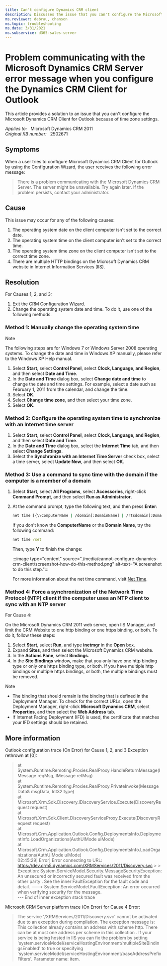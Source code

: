 ```yaml
---
title: Can't configure Dynamics CRM client
description: Discusses the issue that you can't configure the Microsoft Dynamics CRM Client for Outlook because of time zone settings.
ms.reviewer: debrau, chanson
ms.topic: troubleshooting
ms.date: 3/31/2021
ms.subservice: d365-sales-server
---
```

# Problem communicating with the Microsoft Dynamics CRM Server error message when you configure the Dynamics CRM Client for Outlook

This article provides a solution to an issue that you can't configure the Microsoft Dynamics CRM Client for Outlook because of time zone settings.

_Applies to:_ &nbsp; Microsoft Dynamics CRM 2011  
_Original KB number:_ &nbsp; 2502671

## Symptoms

When a user tries to configure Microsoft Dynamics CRM Client for Outlook by using the Configuration Wizard, the user receives the following error message:

> There is a problem communicating with the Microsoft Dynamics CRM Server. The server might be unavailable. Try again later. If the problem persists, contact your administrator.

## Cause

This issue may occur for any of the following causes:

1. The operating system date on the client computer isn't set to the correct date.
2. The operating system time on the client computer isn't set to the correct time.
3. The operating system time zone on the client computer isn't set to the correct time zone.
4. There are multiple HTTP bindings on the Microsoft Dynamics CRM website in Internet Information Services (IIS).

## Resolution

For Causes 1, 2, and 3:

1. Exit the CRM Configuration Wizard.
2. Change the operating system date and time. To do it, use one of the following methods.

### Method 1: Manually change the operating system time  

> [!NOTE]
> The following steps are for Windows 7 or Windows Server 2008 operating systems. To change the date and time in Windows XP manually, please refer to the Windows XP Help manual.

1. Select **Start**, select **Control Panel**, select **Clock, Language, and Region**, and then select **Date and Time**.
2. In the **Date and Time** dialog box, select **Change date and time** to change the date and time settings. For example, select a date such as February 1, 2011 from the calendar, and change the time.
3. Select **OK**.
4. Select **Change time zone**, and then select your time zone.
5. Select **OK**.

### Method 2: Configure the operating system time to synchronize with an Internet time server

1. Select **Start**, select **Control Panel**, select **Clock, Language, and Region**, and then select **Date and Time**.
2. In the **Date and Time** dialog box, select the **Internet Time** tab, and then select **Change Settings**.
3. Select the **Synchronize with an Internet Time Server** check box, select a time server, select **Update Now**, and then select **OK**.

### Method 3: Use a command to sync time with the domain if the computer is a member of a domain

1. Select **Start**, select **All Programs**, select **Accessories**, right-click **Command Prompt**, and then select **Run as Administrator**.
2. At the command prompt, type the following text, and then press **Enter**:

    ```cmd
    net time [{\\ComputerName | /domain[:DomainName] | /rtsdomain[:DomainName]}] [/set]
    ```

    If you don't know the **ComputerName** or the **Domain Name**, try the following command:  

      ```cmd
      net time /set
      ```

    Then, type **Y** to finish the change:

    :::image type="content" source="./media/cannot-configure-dynamics-crm-client/screenshot-how-do-this-method.png" alt-text="A screenshot to do this step.":::

    For more information about the net time command, visit [Net Time](/previous-versions/windows/it-pro/windows-xp/bb490716(v=technet.10)).

### Method 4: Force a synchronization of the Network Time Protocol (NTP) client if the computer uses an NTP client to sync with an NTP server  

For Cause 4:

On the Microsoft Dynamics CRM 2011 web server, open IIS Manager, and limit the CRM Website to one http binding or one https binding, or both. To do it, follow these steps:

1. Select **Start**, select **Run**, and type **inetmgr** in the **Open** box.
2. Expand **Sites**, and then select the Microsoft Dynamics CRM website.
3. In the **Actions Pane**, select **Bindings**.
4. In the **Site Bindings** window, make that you only have one http binding type or only one https binding type, or both. If you have multiple http bindings or multiple https bindings, or both, the multiple bindings must be removed.

> [!NOTE]
>
> - The binding that should remain is the binding that is defined in the Deployment Manager. To check for the correct URLs, open the Deployment Manager, right-click **Microsoft Dynamics CRM**, select **Properties**, and then select the **Web Address** tab.
> - If Internet Facing Deployment (IFD) is used, the certificate that matches your IFD settings should be retained.

## More information

Outlook configuration trace (On Error) for Cause 1, 2, and 3 Exception rethrown at [0]:

  > at System.Runtime.Remoting.Proxies.RealProxy.HandleReturnMessage(IMessage reqMsg, IMessage retMsg)  
    at System.Runtime.Remoting.Proxies.RealProxy.PrivateInvoke(MessageData& msgData, Int32 type)  
    at Microsoft.Xrm.Sdk.Discovery.IDiscoveryService.Execute(DiscoveryRequest request)  
    at Microsoft.Xrm.Sdk.Client.DiscoveryServiceProxy.Execute(DiscoveryRequest request)  
    at Microsoft.Crm.Application.Outlook.Config.DeploymentsInfo.DeploymentInfo.LoadOrganizations(AuthUIMode uiMode)  
    at Microsoft.Crm.Application.Outlook.Config.DeploymentsInfo.LoadOrganizations(AuthUIMode uiMode)  
    02:45:29| Error| Error connecting to URL: <https://dev.crm5.dynamics.com/XRMServices/2011/Discovery.svc>
    >
    > Exception: System.ServiceModel.Security.MessageSecurityException: An unsecured or incorrectly secured fault was received from the other party . See the inner FaultException for the fault code and detail. ---> System.ServiceModel.FaultException: An error occurred when verifying security for the message.  
    --- End of inner exception stack trace

Microsoft CRM Server platform trace (On Error) for Cause 4 Error:

  > The service '/XRMServices/2011/Discovery.svc' cannot be activated due to an exception during compilation. The exception message is: This collection already contains an address with scheme http. There can be at most one address per scheme in this collection . If your service is being hosted in IIS you can fix the problem by setting 'system.serviceModel/serviceHostingEnvironment/multipleSiteBindingsEnabled' to true or specifying 'system.serviceModel/serviceHostingEnvironment/baseAddressPrefixFilters'.
  Parameter name: item.
